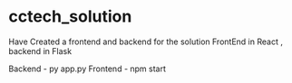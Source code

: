 # cctech_solution

Have Created a frontend and backend for the solution 
FrontEnd in React , backend in Flask

Backend - py app.py
Frontend - npm start

